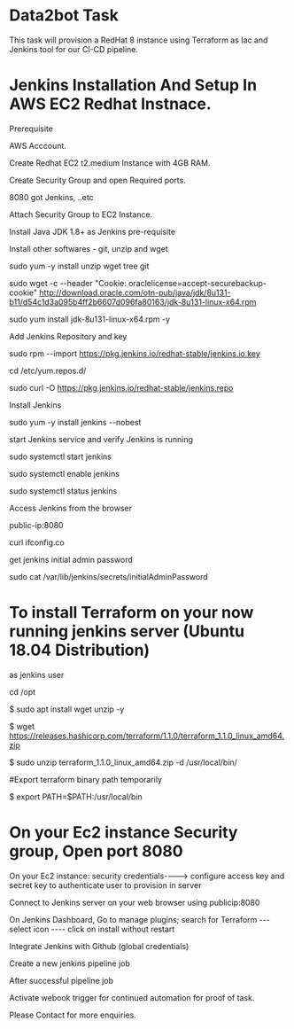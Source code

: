 # Data2bot Task
This task will provision a RedHat 8 instance using Terraform as Iac and Jenkins tool for our CI-CD pipeline.

# Jenkins Installation And Setup In AWS EC2 Redhat Instnace.

Prerequisite

AWS Acccount.

Create Redhat EC2 t2.medium Instance with 4GB RAM.

Create Security Group and open Required ports.

8080 got Jenkins, ..etc

Attach Security Group to EC2 Instance.


Install Java JDK 1.8+ as Jenkins pre-requisite

Install other softwares - git, unzip and wget

sudo yum -y install unzip wget tree git

sudo wget -c --header "Cookie: oraclelicense=accept-securebackup-cookie" http://download.oracle.com/otn-pub/java/jdk/8u131-b11/d54c1d3a095b4ff2b6607d096fa80163/jdk-8u131-linux-x64.rpm

sudo yum install jdk-8u131-linux-x64.rpm -y

Add Jenkins Repository and key

sudo rpm --import https://pkg.jenkins.io/redhat-stable/jenkins.io.key

cd /etc/yum.repos.d/

sudo curl -O https://pkg.jenkins.io/redhat-stable/jenkins.repo

Install Jenkins

sudo yum -y install jenkins  --nobest

start Jenkins service and verify Jenkins is running

sudo systemctl start jenkins

sudo systemctl enable jenkins

sudo systemctl status jenkins

Access Jenkins from the browser

public-ip:8080

curl ifconfig.co 

get jenkins initial admin password

sudo cat /var/lib/jenkins/secrets/initialAdminPassword

# To install Terraform on your now running jenkins server (Ubuntu 18.04 Distribution)

as jenkins user

cd /opt

$ sudo apt install wget unzip -y

$ wget https://releases.hashicorp.com/terraform/1.1.0/terraform_1.1.0_linux_amd64.zip

$ sudo unzip terraform_1.1.0_linux_amd64.zip -d /usr/local/bin/

#Export terraform binary path temporarily

$ export PATH=$PATH:/usr/local/bin

# On your Ec2 instance Security group, Open port 8080

On your Ec2 instance: security credentials----> configure access key and secret key to authenticate user to provision in server

Connect to Jenkins server on your web browser using publicip:8080

On Jenkins Dashboard, Go to manage plugins; search for Terraform --- select icon ---- click on install without restart

Integrate Jenkins with Github (global credentials)

Create a new jenkins pipeline job

After successful pipeline job

Activate webook trigger for continued automation for proof of task.

Please Contact for more enquiries.

